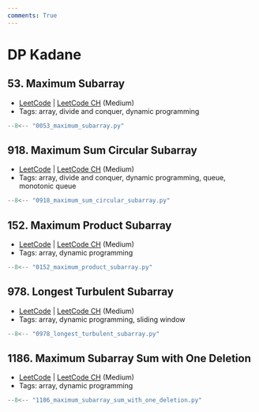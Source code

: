 ```yaml
---
comments: True
---
```


# DP Kadane

## 53. Maximum Subarray

-   [LeetCode](https://leetcode.com/problems/maximum-subarray/) | [LeetCode CH](https://leetcode.cn/problems/maximum-subarray/) (Medium)
-   Tags: array, divide and conquer, dynamic programming

```python title="53. Maximum Subarray"
--8<-- "0053_maximum_subarray.py"
```

## 918. Maximum Sum Circular Subarray

-   [LeetCode](https://leetcode.com/problems/maximum-sum-circular-subarray/) | [LeetCode CH](https://leetcode.cn/problems/maximum-sum-circular-subarray/) (Medium)
-   Tags: array, divide and conquer, dynamic programming, queue, monotonic queue

```python title="918. Maximum Sum Circular Subarray"
--8<-- "0918_maximum_sum_circular_subarray.py"
```

## 152. Maximum Product Subarray

-   [LeetCode](https://leetcode.com/problems/maximum-product-subarray/) | [LeetCode CH](https://leetcode.cn/problems/maximum-product-subarray/) (Medium)
-   Tags: array, dynamic programming

```python title="152. Maximum Product Subarray"
--8<-- "0152_maximum_product_subarray.py"
```

## 978. Longest Turbulent Subarray

-   [LeetCode](https://leetcode.com/problems/longest-turbulent-subarray/) | [LeetCode CH](https://leetcode.cn/problems/longest-turbulent-subarray/) (Medium)
-   Tags: array, dynamic programming, sliding window

```python title="978. Longest Turbulent Subarray"
--8<-- "0978_longest_turbulent_subarray.py"
```

## 1186. Maximum Subarray Sum with One Deletion

-   [LeetCode](https://leetcode.com/problems/maximum-subarray-sum-with-one-deletion/) | [LeetCode CH](https://leetcode.cn/problems/maximum-subarray-sum-with-one-deletion/) (Medium)
-   Tags: array, dynamic programming

```python title="1186. Maximum Subarray Sum with One Deletion"
--8<-- "1186_maximum_subarray_sum_with_one_deletion.py"
```
